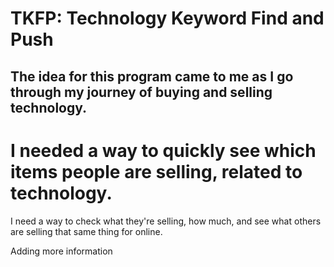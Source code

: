 # TKFP: Technology Keyword Find and Push
## The idea for this program came to me as I go through my journey of buying and selling technology.
# I needed a way to quickly see which items people are selling, related to technology.

I need a way to check what they're selling, how much, and see what others are selling that same thing for online.

Adding more information
